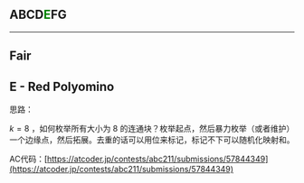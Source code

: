 ## ABCD<font color=green>E</font>FG

---

## Fair

## E - Red Polyomino

思路：

$k=8$ ，如何枚举所有大小为 8 的连通块？枚举起点，然后暴力枚举（或者维护）一个边缘点，然后拓展。去重的话可以用位来标记，标记不下可以随机化映射和。

AC代码：[https://atcoder.jp/contests/abc211/submissions/57844349](https://atcoder.jp/contests/abc211/submissions/57844349)